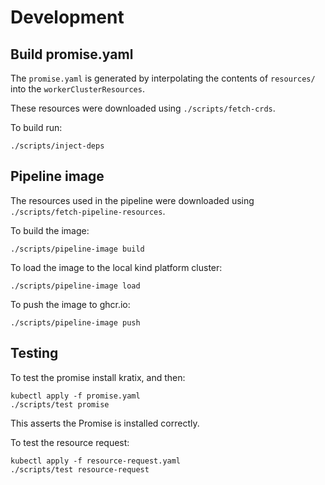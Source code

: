 # Development

## Build promise.yaml
The `promise.yaml` is generated by interpolating the contents of `resources/` into
the `workerClusterResources`.

These resources were downloaded using `./scripts/fetch-crds`.


To build run:

```
./scripts/inject-deps
```

## Pipeline image

The resources used in the pipeline were downloaded using `./scripts/fetch-pipeline-resources`.


To build the image:
```
./scripts/pipeline-image build
```

To load the image to the local kind platform cluster:
```
./scripts/pipeline-image load
```

To push the image to ghcr.io:
```
./scripts/pipeline-image push
```

## Testing
To test the promise install kratix, and then:
```
kubectl apply -f promise.yaml
./scripts/test promise
```

This asserts the Promise is installed correctly.

To test the resource request:
```
kubectl apply -f resource-request.yaml
./scripts/test resource-request
```
